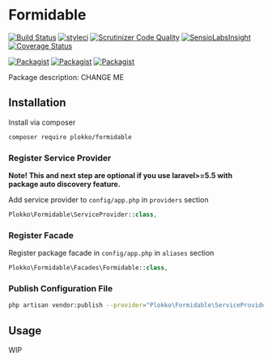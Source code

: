 # Formidable

[![Build Status](https://travis-ci.org/plokko/formidable.svg?branch=master)](https://travis-ci.org/plokko/formidable)
[![styleci](https://styleci.io/repos/CHANGEME/shield)](https://styleci.io/repos/CHANGEME)
[![Scrutinizer Code Quality](https://scrutinizer-ci.com/g/plokko/formidable/badges/quality-score.png?b=master)](https://scrutinizer-ci.com/g/plokko/formidable/?branch=master)
[![SensioLabsInsight](https://insight.sensiolabs.com/projects/CHANGEME/mini.png)](https://insight.sensiolabs.com/projects/CHANGEME)
[![Coverage Status](https://coveralls.io/repos/github/plokko/formidable/badge.svg?branch=master)](https://coveralls.io/github/plokko/formidable?branch=master)

[![Packagist](https://img.shields.io/packagist/v/plokko/formidable.svg)](https://packagist.org/packages/plokko/formidable)
[![Packagist](https://poser.pugx.org/plokko/formidable/d/total.svg)](https://packagist.org/packages/plokko/formidable)
[![Packagist](https://img.shields.io/packagist/l/plokko/formidable.svg)](https://packagist.org/packages/plokko/formidable)

Package description: CHANGE ME

## Installation

Install via composer
```bash
composer require plokko/formidable
```

### Register Service Provider

**Note! This and next step are optional if you use laravel>=5.5 with package
auto discovery feature.**

Add service provider to `config/app.php` in `providers` section
```php
Plokko\Formidable\ServiceProvider::class,
```

### Register Facade

Register package facade in `config/app.php` in `aliases` section
```php
Plokko\Formidable\Facades\Formidable::class,
```

### Publish Configuration File

```bash
php artisan vendor:publish --provider="Plokko\Formidable\ServiceProvider" --tag="config"
```

## Usage

WIP
